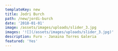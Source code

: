 ```yaml
---
templateKey: new
title: Jodri Burch
path: /new/jordi-burch
date: '2018-01-01'
image: /assets/images/uploads/slider_3.jpg
images: '![](/assets/images/uploads/slider_3.jpg)'
description: Furo - Janaina Torres Galeria
featured: 'Yes'
---
```


